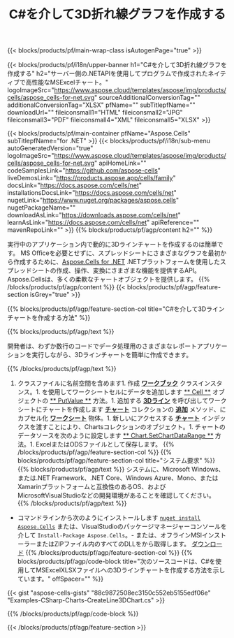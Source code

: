 ﻿---
title: C#を介して3D折れ線グラフを作成する
url: /ja/net/create-line3d-chart/
description: C#.NETライブラリを使用してExcelに3D折れ線グラフを作成するためのサンプルコード。このコードを使用して、VB .NET、Asp .NET、または任意の.NETベースのアプリケーション内でMSExcelへの3Dラインチャートを作成します。
---
{{< blocks/products/pf/main-wrap-class isAutogenPage="true" >}}

{{< blocks/products/pf/i18n/upper-banner h1="C#を介して3D折れ線グラフを作成する" h2="サーバー側の.NETAPIを使用してプログラムで作成されたネイティブで高性能なMSExcelチャート。" logoImageSrc="https://www.aspose.cloud/templates/aspose/img/products/cells/aspose_cells-for-net.svg" sourceAdditionalConversionTag="" additionalConversionTag="XLSX" pfName="" subTitlepfName="" downloadUrl="" fileiconsmall1="HTML" fileiconsmall2="JPG" fileiconsmall3="PDF" fileiconsmall4="XML" fileiconsmall5="XLSX" >}}

{{< blocks/products/pf/main-container pfName="Aspose.Cells" subTitlepfName="for .NET" >}}
{{< blocks/products/pf/i18n/sub-menu autoGeneratedVersion="true" logoImageSrc="https://www.aspose.cloud/templates/aspose/img/products/cells/aspose_cells-for-net.svg" apiHomeLink="" codeSamplesLink="https://github.com/aspose-cells" liveDemosLink="https://products.aspose.app/cells/family" docsLink="https://docs.aspose.com/cells/net" installationsDocsLink="https://docs.aspose.com/cells/net" nugetLink="https://www.nuget.org/packages/aspose.cells" nugetPackageName="" downloadAsLink="https://downloads.aspose.com/cells/net" learnAsLink="https://docs.aspose.com/cells/net" apiReference="" mavenRepoLink="" >}}
{{% blocks/products/pf/agp/content h2="" %}}

実行中のアプリケーション内で動的に3Dラインチャートを作成するのは簡単です。 MS Officeを必要とせずに、スプレッドシートにさまざまなグラフを最初から作成するために、[Aspose.Cells for .NET](https://products.aspose.com/cells/net)  .NETプラットフォームを使用したスプレッドシートの作成、操作、変換にさまざまな機能を提供するAPI。 Aspose.Cellsは、多くの柔軟なチャートオブジェクトを提供します。
{{% /blocks/products/pf/agp/content %}}
{{< blocks/products/pf/agp/feature-section isGrey="true" >}}

{{% blocks/products/pf/agp/feature-section-col title="C#を介して3Dラインチャートを作成する方法" %}}

{{% blocks/products/pf/agp/text %}}

開発者は、わずか数行のコードでデータ処理用のさまざまなレポートアプリケーションを実行しながら、3Dラインチャートを簡単に作成できます。

{{% /blocks/products/pf/agp/text %}}

1. クラスファイルに名前空間を含めます1. 作成 [**ワークブック**](https://reference.aspose.com/cells/net/aspose.cells/workbook) クラスインスタンス。1. を使用してワークシートセルにデータを追加します [** Cell **](https://reference.aspose.com/cells/net/aspose.cells/cell) オブジェクトの [** PutValue **](https://reference.aspose.com/cells/net/aspose.cells/cell/methods/putvalue/index) 方法。1. 追加する [**3Dライン**](https://reference.aspose.com/cells/net/aspose.cells.charts/charttype) を呼び出してワークシートにチャートを作成します [**チャート**](https://reference.aspose.com/cells/net/aspose.cells.charts/chartcollection) コレクションの [**追加**](https://reference.aspose.com/cells/net/aspose.cells.charts/chartcollection/methods/add) メソッド、にカプセル化 [**ワークシート**](https://reference.aspose.com/cells/net/aspose.cells/worksheet) 物体。1. 新しいにアクセスする [**チャート**](https://reference.aspose.com/cells/net/aspose.cells.charts/chart) インデックスを渡すことにより、Chartsコレクションのオブジェクト。1. チャートのデータソースを次のように設定します [** Chart.SetChartDataRange **](https://https://reference.aspose.com/cells/net/aspose.cells.charts/chart/methods/setchartdatarange) 方法。1. ExcelまたはODSファイルとして保存します。
{{% /blocks/products/pf/agp/feature-section-col %}}
{{% blocks/products/pf/agp/feature-section-col title="システム要求" %}}
{{% blocks/products/pf/agp/text %}}
システムに、Microsoft Windows、または.NET Framework、.NET Core、Windows Azure、Mono、またはXamarinプラットフォームと互換性のあるOS、およびMicrosoftVisualStudioなどの開発環境があることを確認してください。
{{% /blocks/products/pf/agp/text %}}
- コマンドラインから次のようにインストールします <code><a href="https://downloads.aspose.com/cells/net">nuget install Aspose.Cells</a></code> または、VisualStudioのパッケージマネージャーコンソールを介して <code>Install-Package Aspose.Cells</code>。- または、オフラインMSIインストーラーまたはZIPファイル内のすべてのDLLをから取得します。 <a href="https://downloads.aspose.com/cells/net">ダウンロード</a>
{{% /blocks/products/pf/agp/feature-section-col %}}
{{% blocks/products/pf/agp/code-block title="次のソースコードは、C#を使用してMSExcelXLSXファイルへの3Dラインチャートを作成する方法を示しています。" offSpacer="" %}}

{{< gist "aspose-cells-gists" "88c9872508ec3150c552eb5155edf06e" "Examples-CSharp-Charts-CreateLine3DChart.cs" >}}

{{% /blocks/products/pf/agp/code-block %}}

{{< /blocks/products/pf/agp/feature-section >}}

<!-- aboutfile Starts -->